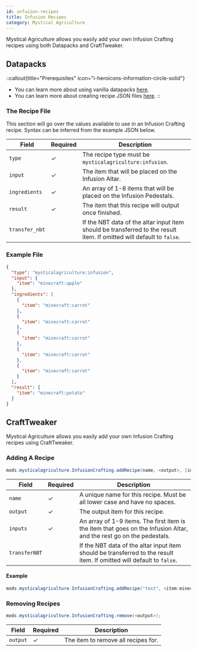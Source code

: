 ```yaml
---
id: infusion-recipes
title: Infusion Recipes
category: Mystical Agriculture
---
```


Mystical Agriculture allows you easily add your own Infusion Crafting recipes using both Datapacks and CraftTweaker.

## Datapacks

::callout{title="Prerequisites" icon="i-heroicons-information-circle-solid"}
- You can learn more about using vanilla datapacks <a href="https://minecraft.gamepedia.com/Data_pack" target="_blank">here</a>.
- You can learn more about creating recipe JSON files <a href="https://minecraft.gamepedia.com/Recipe" target="_blank">here</a>.
::

### The Recipe File

This section will go over the values available to use in an Infusion Crafting recipe. Syntax can be inferred from the example JSON below.

| Field          | Required | Description                                                                                                           |
|----------------|----------|-----------------------------------------------------------------------------------------------------------------------|
| `type`         | ✓        | The recipe type must be `mysticalagriculture:infusion`.                                                               |
| `input`        | ✓        | The item that will be placed on the Infusion Altar.                                                                   |
| `ingredients`  | ✓        | An array of 1-8 items that will be placed on the Infusion Pedestals.                                                  |
| `result`       | ✓        | The item that this recipe will output once finished.                                                                  |
| `transfer_nbt` |          | If the NBT data of the altar input item should be transferred to the result item. If omitted will default to `false`. |

### Example File

```json
{
  "type": "mysticalagriculture:infusion",
  "input": {
    "item": "minecraft:apple"
  },
  "ingredients": [
    {
      "item": "minecraft:carrot"
    },
    {
      "item": "minecraft:carrot"
    },
    {
      "item": "minecraft:carrot"
    },
    {
      "item": "minecraft:carrot"
    },
    {
      "item": "minecraft:carrot"
    }
  ],
  "result": {
    "item": "minecraft:potato"
  }
}
```

## CraftTweaker

Mystical Agriculture allows you easily add your own Infusion Crafting recipes using CraftTweaker.

### Adding A Recipe

```java
mods.mysticalagriculture.InfusionCrafting.addRecipe(name, <output>, [inputs], transferNBT);
```

| Field         | Required | Description                                                                                                           |
|---------------|----------|-----------------------------------------------------------------------------------------------------------------------|
| `name`        | ✓        | A unique name for this recipe. Must be all lower case and have no spaces.                                             |
| `output`      | ✓        | The output item for this recipe.                                                                                      |
| `inputs`      | ✓        | An array of 1-9 items. The first item is the item that goes on the Infusion Altar, and the rest go on the pedestals.  |
| `transferNBT` |          | If the NBT data of the altar input item should be transferred to the result item. If omitted will default to `false`. |

#### Example

```java
mods.mysticalagriculture.InfusionCrafting.addRecipe("test", <item:minecraft:stick> * 10, [<item:minecraft:diamond>, <tag:forge:ingots/iron>, <item:minecraft:stick>]);
```

### Removing Recipes

```java
mods.mysticalagriculture.InfusionCrafting.remove(<output>);
```

| Field    | Required | Description                         |
|----------|----------|-------------------------------------|
| `output` | ✓        | The item to remove all recipes for. |
